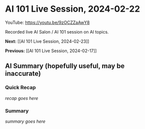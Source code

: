 # AI 101 Live Session, 2024-02-22

YouTube: <https://youtu.be/9zOCZZaAwY8>

Recorded live AI Salon / AI 101 session on AI topics.

**Next:** [[AI 101 Live Session, 2024-02-23]]

**Previous:** [[AI 101 Live Session, 2024-02-17]]

## AI Summary (hopefully useful, may be inaccurate)

### Quick Recap

_recap goes here_
### Summary

_summary goes here_

